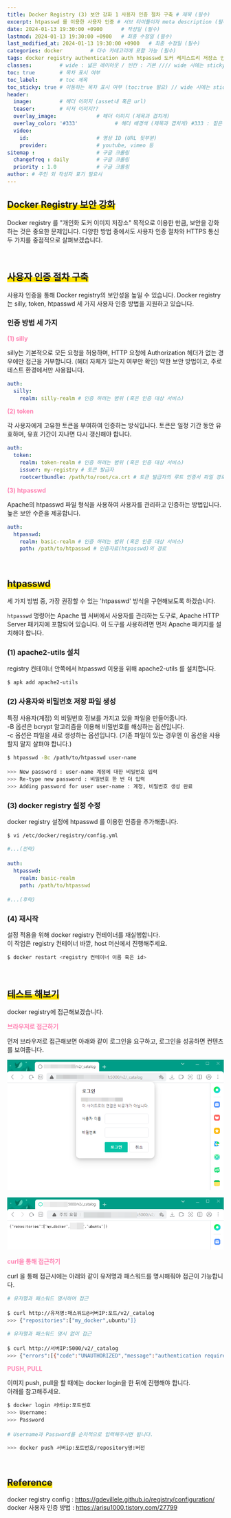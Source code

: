 ```yaml
---
title: Docker Registry (3) 보안 강화 1 사용자 인증 절차 구축 # 제목 (필수)
excerpt: htpasswd 를 이용한 사용자 인증 # 서브 타이틀이자 meta description (필수)
date: 2024-01-13 19:30:00 +0900      # 작성일 (필수)
lastmod: 2024-01-13 19:30:00 +0900   # 최종 수정일 (필수)
last_modified_at: 2024-01-13 19:30:00 +0900   # 최종 수정일 (필수)
categories: docker         # 다수 카테고리에 포함 가능 (필수)
tags: docker registry authentication auth htpasswd 도커 레지스트리 저장소 인증 사용자                     # 태그 복수개 가능 (필수)
classes:         # wide : 넓은 레이아웃 / 빈칸 : 기본 //// wide 시에는 sticky toc 불가
toc: true        # 목차 표시 여부
toc_label:       # toc 제목
toc_sticky: true # 이동하는 목차 표시 여부 (toc:true 필요) // wide 시에는 sticky toc 불가
header: 
  image:         # 헤더 이미지 (asset내 혹은 url)
  teaser:        # 티저 이미지??
  overlay_image:             # 헤더 이미지 (제목과 겹치게)
  overlay_color: '#333'            # 헤더 배경색 (제목과 겹치게) #333 : 짙은 회색 (필수)
  video:
    id:                      # 영상 ID (URL 뒷부분)
    provider:                # youtube, vimeo 등
sitemap :                    # 구글 크롤링
  changefreq : daily         # 구글 크롤링
  priority : 1.0             # 구글 크롤링
author: # 주인 외 작성자 표기 필요시
---
```

<!--postNo: 20240113_001-->



## <span style='background:linear-gradient(to top, #FFE400 50%, transparent 50%)'>Docker Registry 보안 강화</span>

Docker registry 를 "개인화 도커 이미지 저장소" 목적으로 이용한 만큼, 보안을 강화하는 것은 중요한 문제입니다. 다양한 방법 중에서도 사용자 인증 절차와 HTTPS 통신 두 가지를 중점적으로 살펴보겠습니다.  

<br>

## <span style='background:linear-gradient(to top, #FFE400 50%, transparent 50%)'>사용자 인증 절차 구축</span>  

사용자 인증을 통해 Docker registry의 보안성을 높일 수 있습니다. Docker registry는 silly, token, htpasswd 세 가지 사용자 인증 방법을 지원하고 있습니다.    

### 인증 방법 세 가지

<b><font color="FF82B2">(1) silly</font></b>    

silly는 기본적으로 모든 요청을 허용하며, HTTP 요청에 Authorization 헤더가 없는 경우에만 접근을 거부합니다. (헤더 자체가 있는지 여부만 확인) 약한 보안 방법이고, 주로 테스트 환경에서만 사용됩니다.  

```yaml
auth:
  silly:
    realm: silly-realm # 인증 하려는 범위 (혹은 인증 대상 서비스)
```

<b><font color="FF82B2">(2) token</font></b>    

각 사용자에게 고유한 토큰을 부여하여 인증하는 방식입니다. 토큰은 일정 기간 동안 유효하며, 유효 기간이 지나면 다시 갱신해야 합니다.  

```yaml
auth:
  token:
    realm: token-realm # 인증 하려는 범위 (혹은 인증 대상 서비스)
    issuer: my-registry # 토큰 발급자
    rootcertbundle: /path/to/root/ca.crt # 토큰 발급자의 루트 인증서 파일 경로
```

<b><font color="FF82B2">(3) htpasswd</font></b>    

Apache의 htpasswd 파일 형식을 사용하여 사용자를 관리하고 인증하는 방법입니다. 높은 보안 수준을 제공합니다.  

```yaml
auth:
  htpasswd:
    realm: basic-realm # 인증 하려는 범위 (혹은 인증 대상 서비스)
    path: /path/to/htpasswd # 인증자료(htpasswd)의 경로
```

<br>

## <span style='background:linear-gradient(to top, #FFE400 50%, transparent 50%)'>htpasswd</span>

세 가지 방법 중, 가장 권장할 수 있는 'htpasswd' 방식을 구현해보도록 하겠습니다.  

`htpasswd` 명령어는 Apache 웹 서버에서 사용자를 관리하는 도구로, Apache HTTP Server 패키지에 포함되어 있습니다. 이 도구를 사용하려면 먼저 Apache 패키지를 설치해야 합니다.   

### (1) apache2-utils 설치

registry 컨테이너 안쪽에서 htpasswd 이용을 위해 apache2-utils 를 설치합니다.  

```bash
$ apk add apache2-utils
```

### (2) 사용자와 비밀번호 저장 파일 생성  

특정 사용자(계정) 의 비밀번호 정보를 가지고 있을 파일을 만들어줍니다.  
-B 옵션은 bcrypt 알고리즘을 이용해 비밀번호를 해싱하는 옵션입니다.  
-c 옵션은 파일을 새로 생성하는 옵션입니다. (기존 파일이 있는 경우엔 이 옵션을 사용할지 말지 살펴야 합니다.)  

```bash
$ htpasswd -Bc /path/to/htpasswd user-name

>>> New password : user-name 계정에 대한 비밀번호 입력
>>> Re-type new password : 비밀번호 한 번 더 입력
>>> Adding password for user user-name : 계정, 비밀번호 생성 완료
```

### (3) docker registry 설정 수정  

docker registry 설정에 htpasswd 를 이용한 인증을 추가해줍니다.  

```bash
$ vi /etc/docker/registry/config.yml
```

```yml
#...(전략)

auth:
  htpasswd:
	realm: basic-realm
	path: /path/to/htpasswd

#...(후략)
```


### (4) 재시작  

설정 적용을 위해 docker registry 컨테이너를 재실행합니다.  
이 작업은 registry 컨테이너 바깥, host 머신에서 진행해주세요.  

```bash
$ docker restart <registry 컨테이너 이름 혹은 id>
```

<br>

## <span style='background:linear-gradient(to top, #FFE400 50%, transparent 50%)'>테스트 해보기</span>  

docker registry에 접근해보겠습니다.  

<b><font color="FF82B2">브라우저로 접근하기</font></b>   

먼저 브라우저로 접근해보면 아래와 같이 로그인을 요구하고, 로그인을 성공하면 컨텐츠를 보여줍니다.  

![](/assets/images/20240113_001_001.png)  

![](/assets/images/20240113_001_002.png)  


<b><font color="FF82B2">curl을 통해 접근하기</font></b>   

curl 을 통해 접근시에는 아래와 같이 유저명과 패스워드를 명시해줘야 접근이 가능합니다.  

```bash
# 유저명과 패스워드 명시하여 접근

$ curl http://유저명:패스워드@서버IP:포트/v2/_catalog
>>> {"repositories":["my_docker",ubuntu"]}
```

```bash
# 유저명과 패스워드 명시 없이 접근

$ curl http://서버IP:5000/v2/_catalog
>>> {"errors":[{"code":"UNAUTHORIZED","message":"authentication required","detail":[{"Type":"registry","Class":"","Name":"catalog","Action":"*"}]}]}

```


<b><font color="FF82B2">PUSH, PULL</font></b>   

이미지 push, pull을 할 때에는 docker login을 한 뒤에 진행해야 합니다.  
아래를 참고해주세요.  

```bash
$ docker login 서버ip:포트번호
>>> Username:
>>> Password

# Username과 Password를 순차적으로 입력해주시면 됩니다.
```

```bash
>>> docker push 서버ip:포트번호/repository명:버전
```

<br>

## <span style='background:linear-gradient(to top, #FFE400 50%, transparent 50%)'>Reference</span>  

docker registry config : https://gdevillele.github.io/registry/configuration/  
docker 사용자 인증 방법 : https://arisu1000.tistory.com/27799  
